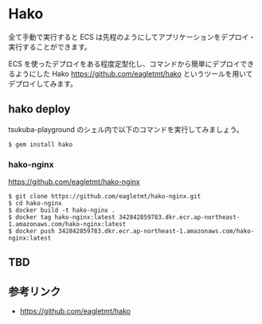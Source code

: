 # Hako

全て手動で実行すると ECS は先程のようにしてアプリケーションをデプロイ・実行することができます。

ECS を使ったデプロイをある程度定型化し、コマンドから簡単にデプロイできるようにした Hako <https://github.com/eagletmt/hako> というツールを用いてデプロイしてみます。

## hako deploy
tsukuba-playground のシェル内で以下のコマンドを実行してみましょう。

```console
$ gem install hako
```

### hako-nginx
https://github.com/eagletmt/hako-nginx

```console
$ git clone https://github.com/eagletmt/hako-nginx.git
$ cd hako-nginx
$ docker build -t hako-nginx .
$ docker tag hako-nginx:latest 342842859783.dkr.ecr.ap-northeast-1.amazonaws.com/hako-nginx:latest
$ docker push 342842859783.dkr.ecr.ap-northeast-1.amazonaws.com/hako-nginx:latest
```

## TBD

## 参考リンク
- <https://github.com/eagletmt/hako>
